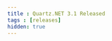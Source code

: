 ```yaml
---
title : Quartz.NET 3.1 Released
tags : [releases]
hidden: true
---
```


<Redirect to="/2020/07/24/quartznet-3-1-released" />
